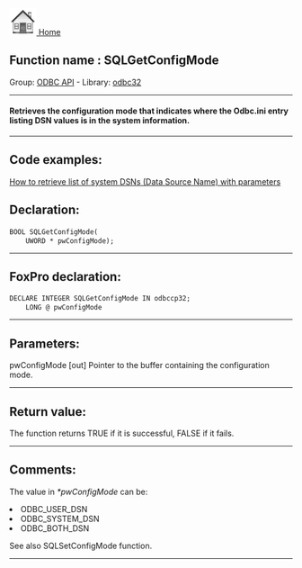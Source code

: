 [<img src="../../images/home.png"> Home ](https://github.com/VFPX/Win32API)  

## Function name : SQLGetConfigMode
Group: [ODBC API](../../functions_group.md#ODBC_API)  -  Library: [odbc32](../../libraries.md#odbc32)  
***  


#### Retrieves the configuration mode that indicates where the Odbc.ini entry listing DSN values is in the system information.

***  


## Code examples:
[How to retrieve list of system DSNs (Data Source Name) with parameters](../../samples/sample_375.md)  

## Declaration:
```foxpro  
BOOL SQLGetConfigMode(
	UWORD * pwConfigMode);  
```  
***  


## FoxPro declaration:
```foxpro  
DECLARE INTEGER SQLGetConfigMode IN odbccp32;
	LONG @ pwConfigMode  
```  
***  


## Parameters:
pwConfigMode 
[out] Pointer to the buffer containing the configuration mode.  
***  


## Return value:
The function returns TRUE if it is successful, FALSE if it fails.  
***  


## Comments:
The value in <Em>*pwConfigMode</Em> can be:   
<LI>ODBC_USER_DSN  
<LI>ODBC_SYSTEM_DSN  
<LI>ODBC_BOTH_DSN   
  
See also SQLSetConfigMode function.  
  
***  

